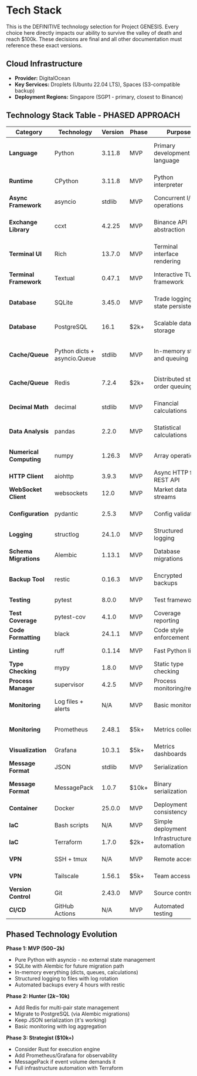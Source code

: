 # Tech Stack

This is the DEFINITIVE technology selection for Project GENESIS. Every choice here directly impacts our ability to survive the valley of death and reach $100k. These decisions are final and all other documentation must reference these exact versions.

## Cloud Infrastructure

- **Provider:** DigitalOcean
- **Key Services:** Droplets (Ubuntu 22.04 LTS), Spaces (S3-compatible backup)
- **Deployment Regions:** Singapore (SGP1 - primary, closest to Binance)

## Technology Stack Table - PHASED APPROACH

| Category | Technology | Version | Phase | Purpose | Rationale |
|----------|------------|---------|-------|---------|-----------|
| **Language** | Python | 3.11.8 | MVP | Primary development language | Asyncio maturity, sufficient speed with proper architecture |
| **Runtime** | CPython | 3.11.8 | MVP | Python interpreter | Standard, stable, well-tested with asyncio |
| **Async Framework** | asyncio | stdlib | MVP | Concurrent I/O operations | Native Python, no extra dependencies |
| **Exchange Library** | ccxt | 4.2.25 | MVP | Binance API abstraction | Battle-tested, handles rate limits, automatic retry logic |
| **Terminal UI** | Rich | 13.7.0 | MVP | Terminal interface rendering | Beautiful TUI for "Digital Zen Garden" aesthetic |
| **Terminal Framework** | Textual | 0.47.1 | MVP | Interactive TUI framework | Event-driven UI, reactive updates without flicker |
| **Database** | SQLite | 3.45.0 | MVP | Trade logging, state persistence | Zero-config, atomic transactions, single file backup |
| **Database** | PostgreSQL | 16.1 | $2k+ | Scalable data storage | Time-series optimization, concurrent access |
| **Cache/Queue** | Python dicts + asyncio.Queue | stdlib | MVP | In-memory state and queuing | Zero additional complexity, sufficient for single-pair trading |
| **Cache/Queue** | Redis | 7.2.4 | $2k+ | Distributed state, order queuing | <1ms latency when multi-pair trading requires it |
| **Decimal Math** | decimal | stdlib | MVP | Financial calculations | Prevents float rounding errors in position sizing |
| **Data Analysis** | pandas | 2.2.0 | MVP | Statistical calculations | Required for spread analysis and arbitrage detection |
| **Numerical Computing** | numpy | 1.26.3 | MVP | Array operations | Correlation matrices, fast calculations |
| **HTTP Client** | aiohttp | 3.9.3 | MVP | Async HTTP for REST API | Connection pooling, timeout handling |
| **WebSocket Client** | websockets | 12.0 | MVP | Market data streams | Pure Python, asyncio native |
| **Configuration** | pydantic | 2.5.3 | MVP | Config validation | Runtime validation, environment variable parsing |
| **Logging** | structlog | 24.1.0 | MVP | Structured logging | JSON output for forensic analysis |
| **Schema Migrations** | Alembic | 1.13.1 | MVP | Database migrations | Critical for SQLite→PostgreSQL transition |
| **Backup Tool** | restic | 0.16.3 | MVP | Encrypted backups | Automated backups to DigitalOcean Spaces |
| **Testing** | pytest | 8.0.0 | MVP | Test framework | Async test support, fixtures |
| **Test Coverage** | pytest-cov | 4.1.0 | MVP | Coverage reporting | Ensures critical paths tested |
| **Code Formatting** | black | 24.1.1 | MVP | Code style enforcement | Consistent formatting |
| **Linting** | ruff | 0.1.14 | MVP | Fast Python linter | 10-100x faster than pylint |
| **Type Checking** | mypy | 1.8.0 | MVP | Static type checking | Catch errors before runtime |
| **Process Manager** | supervisor | 4.2.5 | MVP | Process monitoring/restart | Automatic recovery from crashes |
| **Monitoring** | Log files + alerts | N/A | MVP | Basic monitoring | Parse logs for critical errors, email alerts |
| **Monitoring** | Prometheus | 2.48.1 | $5k+ | Metrics collection | When capital justifies infrastructure |
| **Visualization** | Grafana | 10.3.1 | $5k+ | Metrics dashboards | When worth the complexity |
| **Message Format** | JSON | stdlib | MVP | Serialization | Simple, debuggable, sufficient |
| **Message Format** | MessagePack | 1.0.7 | $10k+ | Binary serialization | When microseconds matter |
| **Container** | Docker | 25.0.0 | MVP | Deployment consistency | Identical dev/prod environments |
| **IaC** | Bash scripts | N/A | MVP | Simple deployment | Reduce complexity at start |
| **IaC** | Terraform | 1.7.0 | $2k+ | Infrastructure automation | When managing multiple servers |
| **VPN** | SSH + tmux | N/A | MVP | Remote access | Simple, secure, no additional services |
| **VPN** | Tailscale | 1.56.1 | $5k+ | Team access | When backup operator needed |
| **Version Control** | Git | 2.43.0 | MVP | Source control | Critical from day one |
| **CI/CD** | GitHub Actions | N/A | MVP | Automated testing | Free tier, test before deploy |

## Phased Technology Evolution

**Phase 1: MVP ($500-$2k)**
- Pure Python with asyncio - no external state management
- SQLite with Alembic for future migration path
- In-memory everything (dicts, queues, calculations)
- Structured logging to files with log rotation
- Automated backups every 4 hours with restic

**Phase 2: Hunter ($2k-$10k)**
- Add Redis for multi-pair state management
- Migrate to PostgreSQL (via Alembic migrations)
- Keep JSON serialization (it's working)
- Basic monitoring with log aggregation

**Phase 3: Strategist ($10k+)**
- Consider Rust for execution engine
- Add Prometheus/Grafana for observability
- MessagePack if event volume demands it
- Full infrastructure automation with Terraform

